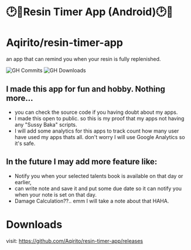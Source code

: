 ﻿# 🕑🌙Resin Timer App (Android)🕑🌙
 
# Aqirito/resin-timer-app

an app that can remind you when your resin is fully replenished.


![GH Commits](https://img.shields.io/github/commit-activity/m/Aqirito/resin-timer-app?logo=github)
![GH Downloads](https://img.shields.io/github/downloads/Aqirito/resin-timer-app/total?logo=github)

## I made this app for fun and hobby. Nothing more...
- you can check the source code if you having doubt about my apps.
- I made this open to public. so this is my proof that my apps not having any "Sussy Baka" scripts.
- I will add some analytics for this apps to track count how many user have used my apps thats all. don't worry I will use Google Analytics so it's safe.
## In the future I may add more feature like:
- Notify you when your selected talents book is available on that day or earlier,
- can write note and save it and put some due date so it can notify you when your note is set on that day.
- Damage Calculation??.. emm I will take a note about that HAHA.

# Downloads
visit: https://github.com/Aqirito/resin-timer-app/releases
